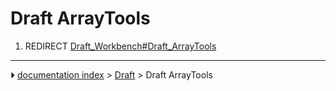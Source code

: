 # Draft ArrayTools
1.  REDIRECT [Draft_Workbench#Draft_ArrayTools](Draft_Workbench#Draft_ArrayTools.md)



---
⏵ [documentation index](../README.md) > [Draft](Draft_Workbench.md) > Draft ArrayTools
